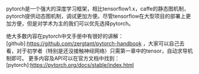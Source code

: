 pytorch是一个强大的深度学习框架，相比tensorflow1.x，caffe的静态图机制，pytorch提供动态图机制，调试更加方便。尽管tensorflow在大型项目的部署上更加方便，但是对学术为主的我们可以优先选择pytorch。

绝大多数内容在pytorch中文手册中有很好的讲解：[github]:https://github.com/zergtant/pytorch-handbook ，大家可以自己去看，对于初学者（特别是还没接触神经网络）只需第一章中的tensor，自动求导机制即可。
更多内容及API可以在官方文档中找到：[pytorch]:https://pytorch.org/docs/stable/index.html
